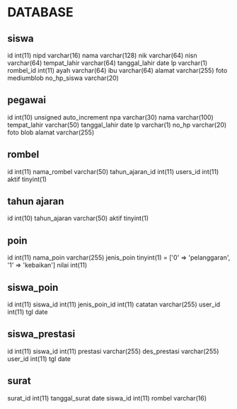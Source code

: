 # DATABASE

## siswa
id              int(11)
nipd            varchar(16)
nama            varchar(128)
nik             varchar(64)
nisn            varchar(64)
tempat_lahir    varchar(64)
tanggal_lahir   date
lp              varchar(1)
rombel_id       int(11)
ayah            varchar(64)
ibu             varchar(64)
alamat          varchar(255)
foto            mediumblob
no_hp_siswa     varchar(20)

## pegawai
id              int(10) unsigned auto_increment
npa             varchar(30)
nama            varchar(100)
tempat_lahir    varchar(50)
tanggal_lahir   date
lp              varchar(1)
no_hp           varchar(20)
foto            blob
alamat          varchar(255)

## rombel
id              int(11)
nama_rombel     varchar(50)
tahun_ajaran_id int(11)
users_id        int(11)
aktif           tinyint(1)

## tahun ajaran
id              int(10)
tahun_ajaran    varchar(50)
aktif           tinyint(1)

## poin
id              int(11)
nama_poin       varchar(255)
jenis_poin 	    tinyint(1)      = ['0' => 'pelanggaran', '1' => 'kebaikan']
nilai           int(11)


## siswa_poin
id              int(11)
siswa_id        int(11)
jenis_poin_id   int(11)
catatan         varchar(255)
user_id         int(11)
tgl             date

## siswa_prestasi
id              int(11)
siswa_id        int(11)
prestasi        varchar(255)
des_prestasi    varchar(255)
user_id         int(11)
tgl             date

## surat
surat_id        int(11)
tanggal_surat   date
siswa_id        int(11)
rombel          varchar(16)       